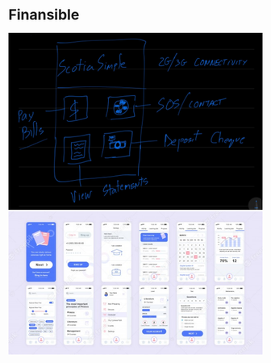 # Finansible

![Alt text](unknown.png "Image")
![Alt text](set-ui-ux-gui-screens-education-app-flat-template_9209-2316.jpg "Image")
